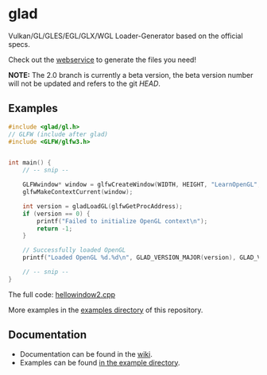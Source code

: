 glad
====

Vulkan/GL/GLES/EGL/GLX/WGL Loader-Generator based on the official specs.

Check out the [webservice](http://glad.sh) to generate the files you need!



**NOTE:** The 2.0 branch is currently a beta version, the beta version number will
not be updated and refers to the git *HEAD*.


## Examples

```c
#include <glad/gl.h>
// GLFW (include after glad)
#include <GLFW/glfw3.h>


int main() {
    // -- snip --

    GLFWwindow* window = glfwCreateWindow(WIDTH, HEIGHT, "LearnOpenGL", NULL, NULL);
    glfwMakeContextCurrent(window);

    int version = gladLoadGL(glfwGetProcAddress);
    if (version == 0) {
        printf("Failed to initialize OpenGL context\n");
        return -1;
    }

    // Successfully loaded OpenGL
    printf("Loaded OpenGL %d.%d\n", GLAD_VERSION_MAJOR(version), GLAD_VERSION_MINOR(version));

    // -- snip --
}
```

The full code: [hellowindow2.cpp](example/c++/hellowindow2.cpp)

More examples in the [examples directory](example/) of this repository.


## Documentation

* Documentation can be found in the [wiki](https://github.com/Dav1dde/glad/wiki).
* Examples can be found [in the example directory](/example).


